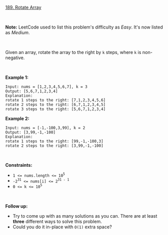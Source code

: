 [189. Rotate Array](https://leetcode.com/problems/rotate-array/)

<br>

**Note:** LeetCode used to list this problem's difficulty as *Easy*.  It's now listed as *Medium*.

<br>

Given an array, rotate the array to the right by `k` steps, where `k` is non-negative.

<br>

**Example 1:**

```
Input: nums = [1,2,3,4,5,6,7], k = 3
Output: [5,6,7,1,2,3,4]
Explanation:
rotate 1 steps to the right: [7,1,2,3,4,5,6]
rotate 2 steps to the right: [6,7,1,2,3,4,5]
rotate 3 steps to the right: [5,6,7,1,2,3,4]
```

**Example 2:**

```
Input: nums = [-1,-100,3,99], k = 2
Output: [3,99,-1,-100]
Explanation: 
rotate 1 steps to the right: [99,-1,-100,3]
rotate 2 steps to the right: [3,99,-1,-100]
```

<br>

**Constraints:**

+    `1 <= nums.length <= 10`<sup>`5`</sup>
+    `-2`<sup>`31`</sup>` <= nums[i] <= 2`<sup>`31 - 1`</sup>
+    `0 <= k <= 10`<sup>`5`</sup>

<br>

**Follow up:**

+    Try to come up with as many solutions as you can. There are at least **three** different ways to solve this problem.
+    Could you do it in-place with `O(1)` extra space?

